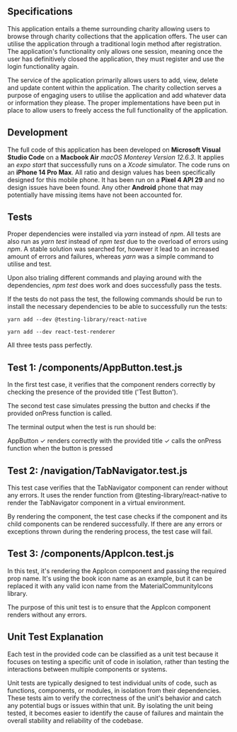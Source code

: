 ## Specifications

This application entails a theme surrounding charity allowing users to browse through charity collections that the application offers. The user can utilise the application through a traditional login method after registration. The application's functionality only allows one session, meaning once the user has definitively closed the application, they must register and use the login functionality again.

The service of the application primarily allows users to add, view, delete and update content within the application. The charity collection serves a purpose of engaging users to utilise the application and add whatever data or information they please. The proper implementations have been put in place to allow users to freely access the full functionality of the application.

## Development

The full code of this application has been developed on **Microsoft Visual Studio Code** on a **Macbook Air** _macOS Monterey Version 12.6.3_. It applies an _expo start_ that successfully runs on a _Xcode_ simulator. The code runs on an **iPhone 14 Pro Max**. All ratio and design values has been specifically designed for this mobile phone. It has been run on a **Pixel 4 API 29** and no design issues have been found. Any other **Android** phone that may potentially have missing items have not been accounted for.

## Tests

Proper dependencies were installed via _yarn_ instead of _npm_. All tests are also run as _yarn test_ instead of _npm test_ due to the overload of errors using _npm_. A stable solution was searched for, however it lead to an increased amount of errors and failures, whereas _yarn_ was a simple command to utilise and test.

Upon also trialing different commands and playing around with the dependencies, _npm test_ does work and does successfully pass the tests.

If the tests do not pass the test, the following commands should be run to install the necessary dependencies to be able to successfully run the tests:

```
yarn add --dev @testing-library/react-native

yarn add --dev react-test-renderer
```

All three tests pass perfectly.

## Test 1: /components/AppButton.test.js

In the first test case, it verifies that the component renders correctly by checking the presence of the provided title ('Test Button').

The second test case simulates pressing the button and checks if the provided onPress function is called.

The terminal output when the test is run should be:

AppButton
✓ renders correctly with the provided title
✓ calls the onPress function when the button is pressed

## Test 2: /navigation/TabNavigator.test.js

This test case verifies that the TabNavigator component can render without any errors. It uses the render function from @testing-library/react-native to render the TabNavigator component in a virtual environment.

By rendering the component, the test case checks if the component and its child components can be rendered successfully. If there are any errors or exceptions thrown during the rendering process, the test case will fail.

## Test 3: /components/AppIcon.test.js

In this test, it's rendering the AppIcon component and passing the required prop name. It's using the book icon name as an example, but it can be replaced it with any valid icon name from the MaterialCommunityIcons library.

The purpose of this unit test is to ensure that the AppIcon component renders without any errors.

## Unit Test Explanation

Each test in the provided code can be classified as a unit test because it focuses on testing a specific unit of code in isolation, rather than testing the interactions between multiple components or systems.

Unit tests are typically designed to test individual units of code, such as functions, components, or modules, in isolation from their dependencies. These tests aim to verify the correctness of the unit's behavior and catch any potential bugs or issues within that unit. By isolating the unit being tested, it becomes easier to identify the cause of failures and maintain the overall stability and reliability of the codebase.
